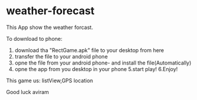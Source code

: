# weather-forecast

This App show the weather forcast.


To download to phone:
1. download tha "RectGame.apk" file to your desktop from here
2. transfer the file to your android phone
3. opne the file from your android phone- and install the file(Automatically)
4. opne the app from you desktop in your phone
5.start play!
6.Enjoy!

This game us: listView,GPS location

Good luck
aviram
